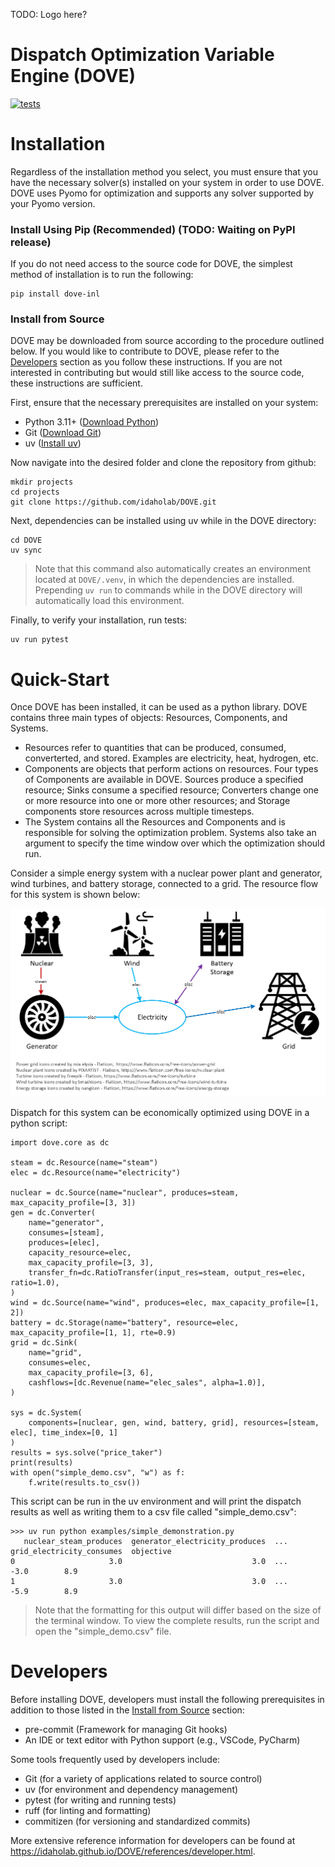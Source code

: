 TODO: Logo here?
# Dispatch Optimization Variable Engine (DOVE)
[![tests](https://github.com/idaholab/DOVE/actions/workflows/run-tests.yml/badge.svg?branch=main)](https://github.com/idaholab/DOVE/actions/workflows/run-tests.yml)

# Installation

Regardless of the installation method you select, you must ensure that you have the necessary solver(s) installed on your system in order to use DOVE. DOVE uses Pyomo for optimization and supports any solver supported by your Pyomo version.

### Install Using Pip (Recommended) (TODO: Waiting on PyPI release)
If you do not need access to the source code for DOVE, the simplest method of installation is to run the following:
```
pip install dove-inl
```

### Install from Source
DOVE may be downloaded from source according to the procedure outlined below. If you would like to contribute to DOVE, please refer to the [Developers](#developers) section as you follow these instructions. If you are not interested in contributing but would still like access to the source code, these instructions are sufficient.

First, ensure that the necessary prerequisites are installed on your system:
- Python 3.11+ ([Download Python](https://www.python.org/downloads/))
- Git ([Download Git](https://git-scm.com/downloads))
- uv ([Install uv](https://docs.astral.sh/uv/getting-started/installation/))

Now navigate into the desired folder and clone the repository from github:
```
mkdir projects
cd projects
git clone https://github.com/idaholab/DOVE.git
```
Next, dependencies can be installed using uv while in the DOVE directory:
```
cd DOVE
uv sync
```
> Note that this command also automatically creates an environment located at `DOVE/.venv`, in which the dependencies are installed. Prepending `uv run` to commands while in the DOVE directory will automatically load this environment.

Finally, to verify your installation, run tests:
```
uv run pytest
```

# Quick-Start
Once DOVE has been installed, it can be used as a python library. DOVE contains three main types of objects: Resources, Components, and Systems.
- Resources refer to quantities that can be produced, consumed, converterted, and stored. Examples are electricity, heat, hydrogen, etc.
- Components are objects that perform actions on resources. Four types of Components are available in DOVE. Sources produce a specified resource; Sinks consume a specified resource; Converters change one or more resource into one or more other resources; and Storage components store resources across multiple timesteps.
- The System contains all the Resources and Components and is responsible for solving the optimization problem. Systems also take an argument to specify the time window over which the optimization should run.

Consider a simple energy system with a nuclear power plant and generator, wind turbines, and battery storage, connected to a grid. The resource flow for this system is shown below:

![Energy Flow Diagram](./images/energy_flow_diagram_minimal.png)

Dispatch for this system can be economically optimized using DOVE in a python script:

```
import dove.core as dc

steam = dc.Resource(name="steam")
elec = dc.Resource(name="electricity")

nuclear = dc.Source(name="nuclear", produces=steam, max_capacity_profile=[3, 3])
gen = dc.Converter(
    name="generator",
    consumes=[steam],
    produces=[elec],
    capacity_resource=elec,
    max_capacity_profile=[3, 3],
    transfer_fn=dc.RatioTransfer(input_res=steam, output_res=elec, ratio=1.0),
)
wind = dc.Source(name="wind", produces=elec, max_capacity_profile=[1, 2])
battery = dc.Storage(name="battery", resource=elec, max_capacity_profile=[1, 1], rte=0.9)
grid = dc.Sink(
    name="grid",
    consumes=elec,
    max_capacity_profile=[3, 6],
    cashflows=[dc.Revenue(name="elec_sales", alpha=1.0)],
)

sys = dc.System(
    components=[nuclear, gen, wind, battery, grid], resources=[steam, elec], time_index=[0, 1]
)
results = sys.solve("price_taker")
print(results)
with open("simple_demo.csv", "w") as f:
    f.write(results.to_csv())
```
This script can be run in the uv environment and will print the dispatch results as well as writing them to a csv file called "simple_demo.csv":
```
>>> uv run python examples/simple_demonstration.py
   nuclear_steam_produces  generator_electricity_produces  ...  grid_electricity_consumes  objective
0                     3.0                             3.0  ...                       -3.0        8.9
1                     3.0                             3.0  ...                       -5.9        8.9
```
> Note that the formatting for this output will differ based on the size of the terminal window. To view the complete results, run the script and open the "simple_demo.csv" file.

# Developers
Before installing DOVE, developers must install the following prerequisites in addition to those listed in the [Install from Source](#install-from-source) section:
- pre-commit (Framework for managing Git hooks)
- An IDE or text editor with Python support (e.g., VSCode, PyCharm)

Some tools frequently used by developers include:
- Git (for a variety of applications related to source control)
- uv (for environment and dependency management)
- pytest (for writing and running tests)
- ruff (for linting and formatting)
- commitizen (for versioning and standardized commits)

More extensive reference information for developers can be found at https://idaholab.github.io/DOVE/references/developer.html.
